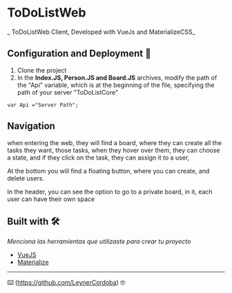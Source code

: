 # ToDoListWeb

_ ToDoListWeb Client, Developed with VueJs and MaterializeCSS_

## Configuration and Deployment 🚀


1.	Clone the project
2.	In the **Index.JS, Person.JS and Board.JS** archives, modify the path of the "Api" variable,
which is at the beginning of the file, specifying the path of your server "ToDoListCore"
```
var Api ="Server Path";
```

## Navigation
when entering the web, they will find a board, where they can create all the tasks they want, those tasks, when they hover over them, they can choose a state, and if they click on the task, they can assign it to a user,

At the bottom you will find a floating button, where you can create, and delete users.

In the header, you can see the option to go to a private board, in it, each user can have their own space



## Built with 🛠️

_Menciona las herramientas que utilizaste para crear tu proyecto_

* [VueJS](https://vuejs.org/) 
* [Materialize](https://materializecss.com/) 


---
⌨️ (https://github.com/LeynerCordoba) 🤓
